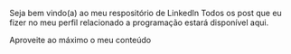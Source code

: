 Seja bem vindo(a) ao meu respositório de LinkedIn
Todos os post que eu fizer no meu perfil relacionado a programação estará disponível aqui.

Aproveite ao máximo o meu conteúdo
